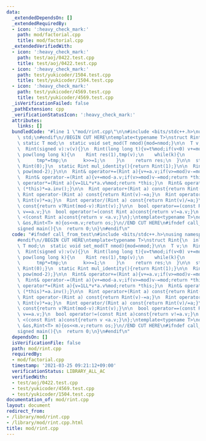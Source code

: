 ```yaml
---
data:
  _extendedDependsOn: []
  _extendedRequiredBy:
  - icon: ':heavy_check_mark:'
    path: mod/factorial.cpp
    title: mod/factorial.cpp
  _extendedVerifiedWith:
  - icon: ':heavy_check_mark:'
    path: test/aoj/0422.test.cpp
    title: test/aoj/0422.test.cpp
  - icon: ':heavy_check_mark:'
    path: test/yukicoder/1504.test.cpp
    title: test/yukicoder/1504.test.cpp
  - icon: ':heavy_check_mark:'
    path: test/yukicoder/4569.test.cpp
    title: test/yukicoder/4569.test.cpp
  _isVerificationFailed: false
  _pathExtension: cpp
  _verificationStatusIcon: ':heavy_check_mark:'
  attributes:
    links: []
  bundledCode: "#line 1 \"mod/rint.cpp\"\n\n#include <bits/stdc++.h>\nusing namespace\
    \ std;\n#endif\n//BEGIN CUT HERE\ntemplate<typename T>\nstruct Rint{\n  inline\
    \ static T mod;\n  static void set_mod(T nmod){mod=nmod;}\n\n  T v;\n  Rint():v(0){}\n\
    \  Rint(signed v):v(v){}\n  Rint(long long t){v=t%mod;if(v<0) v+=mod;}\n\n  Rint\
    \ pow(long long k){\n    Rint res(1),tmp(v);\n    while(k){\n      if(k&1) res*=tmp;\n\
    \      tmp*=tmp;\n      k>>=1;\n    }\n    return res;\n  }\n\n  static Rint add_identity(){return\
    \ Rint(0);}\n  static Rint mul_identity(){return Rint(1);}\n\n  Rint inv(){return\
    \ pow(mod-2);}\n\n  Rint& operator+=(Rint a){v+=a.v;if(v>=mod)v-=mod;return *this;}\n\
    \  Rint& operator-=(Rint a){v+=mod-a.v;if(v>=mod)v-=mod;return *this;}\n  Rint&\
    \ operator*=(Rint a){v=1LL*v*a.v%mod;return *this;}\n  Rint& operator/=(Rint a){return\
    \ (*this)*=a.inv();}\n\n  Rint operator+(Rint a) const{return Rint(v)+=a;}\n \
    \ Rint operator-(Rint a) const{return Rint(v)-=a;}\n  Rint operator*(Rint a) const{return\
    \ Rint(v)*=a;}\n  Rint operator/(Rint a) const{return Rint(v)/=a;}\n\n  Rint operator-()\
    \ const{return v?Rint(mod-v):Rint(v);}\n\n  bool operator==(const Rint a)const{return\
    \ v==a.v;}\n  bool operator!=(const Rint a)const{return v!=a.v;}\n  bool operator\
    \ <(const Rint a)const{return v <a.v;}\n};\ntemplate<typename T>\nostream& operator<<(ostream\
    \ &os,Rint<T> m){os<<m.v;return os;}\n//END CUT HERE\n#ifndef call_from_test\n\
    signed main(){\n  return 0;\n}\n#endif\n"
  code: "#ifndef call_from_test\n#include <bits/stdc++.h>\nusing namespace std;\n\
    #endif\n//BEGIN CUT HERE\ntemplate<typename T>\nstruct Rint{\n  inline static\
    \ T mod;\n  static void set_mod(T nmod){mod=nmod;}\n\n  T v;\n  Rint():v(0){}\n\
    \  Rint(signed v):v(v){}\n  Rint(long long t){v=t%mod;if(v<0) v+=mod;}\n\n  Rint\
    \ pow(long long k){\n    Rint res(1),tmp(v);\n    while(k){\n      if(k&1) res*=tmp;\n\
    \      tmp*=tmp;\n      k>>=1;\n    }\n    return res;\n  }\n\n  static Rint add_identity(){return\
    \ Rint(0);}\n  static Rint mul_identity(){return Rint(1);}\n\n  Rint inv(){return\
    \ pow(mod-2);}\n\n  Rint& operator+=(Rint a){v+=a.v;if(v>=mod)v-=mod;return *this;}\n\
    \  Rint& operator-=(Rint a){v+=mod-a.v;if(v>=mod)v-=mod;return *this;}\n  Rint&\
    \ operator*=(Rint a){v=1LL*v*a.v%mod;return *this;}\n  Rint& operator/=(Rint a){return\
    \ (*this)*=a.inv();}\n\n  Rint operator+(Rint a) const{return Rint(v)+=a;}\n \
    \ Rint operator-(Rint a) const{return Rint(v)-=a;}\n  Rint operator*(Rint a) const{return\
    \ Rint(v)*=a;}\n  Rint operator/(Rint a) const{return Rint(v)/=a;}\n\n  Rint operator-()\
    \ const{return v?Rint(mod-v):Rint(v);}\n\n  bool operator==(const Rint a)const{return\
    \ v==a.v;}\n  bool operator!=(const Rint a)const{return v!=a.v;}\n  bool operator\
    \ <(const Rint a)const{return v <a.v;}\n};\ntemplate<typename T>\nostream& operator<<(ostream\
    \ &os,Rint<T> m){os<<m.v;return os;}\n//END CUT HERE\n#ifndef call_from_test\n\
    signed main(){\n  return 0;\n}\n#endif\n"
  dependsOn: []
  isVerificationFile: false
  path: mod/rint.cpp
  requiredBy:
  - mod/factorial.cpp
  timestamp: '2021-03-25 09:21:12+09:00'
  verificationStatus: LIBRARY_ALL_AC
  verifiedWith:
  - test/aoj/0422.test.cpp
  - test/yukicoder/4569.test.cpp
  - test/yukicoder/1504.test.cpp
documentation_of: mod/rint.cpp
layout: document
redirect_from:
- /library/mod/rint.cpp
- /library/mod/rint.cpp.html
title: mod/rint.cpp
---
```

